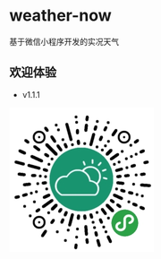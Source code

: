 # weather-now

基于微信小程序开发的实况天气

## 欢迎体验

* v1.1.1

![qcode](https://github.com/JasonLin1230/weather-now/blob/master/pics/实况天气.jpg?raw=true)

